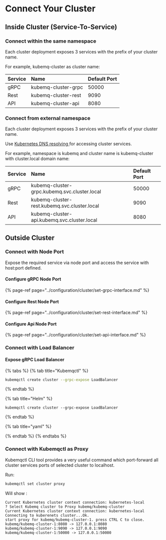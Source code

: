 # Connect Your Cluster

## Inside Cluster \(Service-To-Service\)

### Connect within the same namespace

Each cluster deployment exposes 3 services with the prefix of your cluster name.

For example, kubemq-cluster as cluster name:

| Service | Name | Default Port |
| :--- | :--- | :--- |
| gRPC | kubemq-cluster-grpc | 50000 |
| Rest | kubemq-cluster-rest | 9090 |
| API | kubemq-cluster-api | 8080 |

### Connect from external namespace

Each cluster deployment exposes 3 services with the prefix of your cluster name.

Use [Kubernetes DNS resolving ](https://kubernetes.io/docs/concepts/services-networking/dns-pod-service/)for accessing cluster services.

For example, namespace is kubemq and cluster name is kubemq-cluster with cluster.local domain name:

| Service | Name | Default Port |
| :--- | :--- | :--- |
| gRPC | kubemq-cluster-grpc.kubemq.svc.cluster.local | 50000 |
| Rest | kubemq-cluster-rest.kubemq.svc.cluster.local | 9090 |
| API | kubemq-cluster-api.kubemq.svc.cluster.local | 8080 |

## Outside Cluster

### Connect with Node Port

Expose the required service via node port and access the service with host:port defined.

#### Configure gRPC Node Port

{% page-ref page="../configuration/cluster/set-grpc-interface.md" %}

#### Configure Rest Node Port

{% page-ref page="../configuration/cluster/set-rest-interface.md" %}

#### Configure Api Node Port

{% page-ref page="../configuration/cluster/set-api-interface.md" %}

### Connect with Load Balancer

#### Expose gRPC Load Balancer

{% tabs %}
{% tab title="Kubemqctl" %}
```bash
kubemqctl create cluster --grpc-expose LoadBalancer
```
{% endtab %}

{% tab title="Helm" %}
```text
kubemqctl create cluster --grpc-expose LoadBalancer
```
{% endtab %}

{% tab title="yaml" %}

{% endtab %}
{% endtabs %}

### Connect with Kubemqctl as Proxy

Kubemqctl CLI tool provides a very useful command which port-forward all cluster services ports of selected cluster to localhost.

Run:

```bash
kubemqctl set cluster proxy
```

Will show :

```text
Current Kubernetes cluster context connection: kubernetes-local
? Select Kubemq cluster to Proxy kubemq/kubemq-cluster
Current Kubernetes cluster context connection: kubernetes-local
Connecting to kuberenets cluster...Ok.
start proxy for kubemq/kubemq-cluster-1. press CTRL C to close.
kubemq/kubemq-cluster-1:8080 -> 127.0.0.1:8080
kubemq/kubemq-cluster-1:9090 -> 127.0.0.1:9090
kubemq/kubemq-cluster-1:50000 -> 127.0.0.1:50000
```

